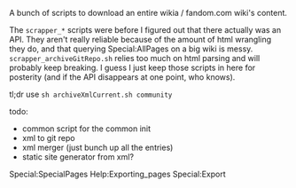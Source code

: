 A bunch of scripts to download an entire wikia / fandom.com wiki's content.


The `scrapper_*` scripts were before I figured out that there actually was an API. They aren't really reliable because of the amount of html wrangling they do, and that querying Special:AllPages on a big wiki is messy. `scrapper_archiveGitRepo.sh` relies too much on html parsing and will probably keep breaking. I guess I just keep those scripts in here for posterity (and if the API disappears at one point, who knows).


tl;dr use `sh archiveXmlCurrent.sh community`


todo:
- common script for the common init
- xml to git repo
- xml merger (just bunch up all the <page> entries)
- static site generator from xml?


Special:SpecialPages
Help:Exporting_pages
Special:Export